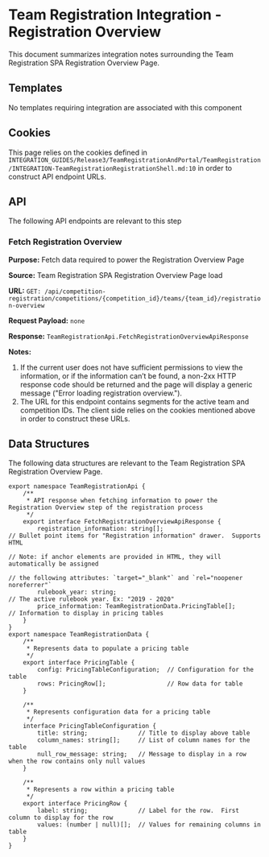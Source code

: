 # Team Registration Integration - Registration Overview
This document summarizes integration notes surrounding the Team Registration SPA Registration Overview Page.

## Templates
No templates requiring integration are associated with this component

## Cookies
This page relies on the cookies defined in `INTEGRATION_GUIDES/Release3/TeamRegistrationAndPortal/TeamRegistration/INTEGRATION-TeamRegistrationRegistrationShell.md:10` in 
order to construct API endpoint URLs.

## API
The following API endpoints are relevant to this step

### Fetch Registration Overview

**Purpose:** Fetch data required to power the Registration Overview Page

**Source:** Team Registration SPA Registration Overview Page load

**URL:** `GET: /api/competition-registration/competitions/{competition_id}/teams/{team_id}/registration-overview`

**Request Payload:** `none`

**Response:** `TeamRegistrationApi.FetchRegistrationOverviewApiResponse`

**Notes:**
1. If the current user does not have sufficient permissions to view the information, or if the information can’t be found, a non-2xx HTTP response code should be returned and the page will display a generic message ("Error loading registration overview.").
1. The URL for this endpoint contains segments for the active team and competition IDs.  The client side relies on the cookies
mentioned above in order to construct these URLs. 

## Data Structures
The following data structures are relevant to the Team Registration SPA Registration Overview Page.

```
export namespace TeamRegistrationApi {
    /**
     * API response when fetching information to power the Registration Overview step of the registration process
     */
    export interface FetchRegistrationOverviewApiResponse {
        registration_information: string[];                          // Bullet point items for "Registration information" drawer.  Supports HTML
                                                                     // Note: if anchor elements are provided in HTML, they will automatically be assigned
                                                                     // the following attributes: `target="_blank"` and `rel="noopener noreferrer"`
        rulebook_year: string;                                       // The active rulebook year. Ex: "2019 - 2020"
        price_information: TeamRegistrationData.PricingTable[];      // Information to display in pricing tables
    }
}
export namespace TeamRegistrationData {
    /**
     * Represents data to populate a pricing table
     */
    export interface PricingTable {
        config: PricingTableConfiguration;  // Configuration for the table
        rows: PricingRow[];                 // Row data for table
    }

    /**
     * Represents configuration data for a pricing table
     */
    interface PricingTableConfiguration {
        title: string;              // Title to display above table
        column_names: string[];     // List of column names for the table
        null_row_message: string;   // Message to display in a row when the row contains only null values
    }

    /**
     * Represents a row within a pricing table
     */
    export interface PricingRow {
        label: string;              // Label for the row.  First column to display for the row
        values: (number | null)[];  // Values for remaining columns in table
    }
}
```